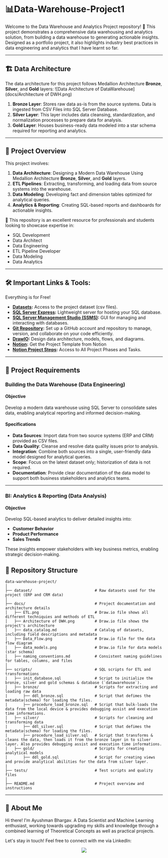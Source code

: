 # 📊Data-Warehouse-Project1

Welcome to the Data Warehouse and Analytics Project repository! 🚀
This project demonstrates a comprehensive data warehousing and analytics solution, from building a data warehouse to generating actionable insights. Designed as a portfolio project, it also highlights industry best practices in data engineering and analytics that I have learnt so far.


---
## 🏗️ Data Architecture

The data architecture for this project follows Medallion Architecture **Bronze**, **Silver**, and **Gold** layers:
![Data Architecture of DataWarehouse](docs/Architecture of DWH.png)

1. **Bronze Layer**: Stores raw data as-is from the source systems. Data is ingested from CSV Files into SQL Server Database.
2. **Silver Layer**: This layer includes data cleansing, standardization, and normalization processes to prepare data for analysis.
3. **Gold Layer**: Houses business-ready data modeled into a star schema required for reporting and analytics.

---
## 📖 Project Overview

This project involves:

1. **Data Architecture**: Designing a Modern Data Warehouse Using Medallion Architecture **Bronze**, **Silver**, and **Gold** layers.
2. **ETL Pipelines**: Extracting, transforming, and loading data from source systems into the warehouse.
3. **Data Modeling**: Developing fact and dimension tables optimized for analytical queries.
4. **Analytics & Reporting**: Creating SQL-based reports and dashboards for actionable insights.

🎯 This repository is an excellent resource for professionals and students looking to showcase expertise in:
- SQL Development
- Data Architect
- Data Engineering  
- ETL Pipeline Developer  
- Data Modeling  
- Data Analytics  

---

## 🛠️ Important Links & Tools:

Everything is for Free!
- **[Datasets](dataset/):** Access to the project dataset (csv files).
- **[SQL Server Express](https://www.microsoft.com/en-us/sql-server/sql-server-downloads):** Lightweight server for hosting your SQL database.
- **[SQL Server Management Studio (SSMS)](https://learn.microsoft.com/en-us/sql/ssms/download-sql-server-management-studio-ssms?view=sql-server-ver16):** GUI for managing and interacting with databases.
- **[Git Repository](https://github.com/):** Set up a GitHub account and repository to manage, version, and collaborate on your code efficiently.
- **[DrawIO](https://www.drawio.com/):** Design data architecture, models, flows, and diagrams.
- **[Notion](https://www.notion.com/templates/sql-data-warehouse-project):** Get the Project Template from Notion
- **[Notion Project Steps]([https://thankful-pangolin-2ca.notion.site/SQL-Data-Warehouse-Project-16ed041640ef80489667cfe2f380b269?pvs=4](https://www.notion.so/Data-Warehouse-Project-20091951d87b8040a337ec3dfdcd0282?source=copy_link)):** Access to All Project Phases and Tasks.

---

## 🚀 Project Requirements

### Building the Data Warehouse (Data Engineering)

#### Objective
Develop a modern data warehouse using SQL Server to consolidate sales data, enabling analytical reporting and informed decision-making.

#### Specifications
- **Data Sources**: Import data from two source systems (ERP and CRM) provided as CSV files.
- **Data Quality**: Cleanse and resolve data quality issues prior to analysis.
- **Integration**: Combine both sources into a single, user-friendly data model designed for analytical queries.
- **Scope**: Focus on the latest dataset only; historization of data is not required.
- **Documentation**: Provide clear documentation of the data model to support both business stakeholders and analytics teams.

---

### BI: Analytics & Reporting (Data Analysis)

#### Objective
Develop SQL-based analytics to deliver detailed insights into:
- **Customer Behavior**
- **Product Performance**
- **Sales Trends**

These insights empower stakeholders with key business metrics, enabling strategic decision-making.

## 📂 Repository Structure
```
data-warehouse-project/
│
├── dataset/                            # Raw datasets used for the project (ERP and CRM data)
│
├── docs/                               # Project documentation and architecture details
│   ├── ETL.png                         # Draw.io file shows all different techniquies and methods of ETL
│   ├── Architecture of DWH.png         # Draw.io file shows the project's architecture
│   ├── data_catalog.md                 # Catalog of datasets, including field descriptions and metadata
│   ├── Data_Flow.png                   # Draw.io file for the data flow diagram
│   ├── data_models.png                 # Draw.io file for data models (star schema)
│   ├── naming_conventions.md           # Consistent naming guidelines for tables, columns, and files
│
├── scripts/                            # SQL scripts for ETL and transformations
|   ├── init_database.sql               # Script to initialize the bronze, silver and gold schemas & database (`datawarehouse`).
│   ├── bronze/                         # Scripts for extracting and loading raw data
|       ├── ddl_bronze.sql              # Script that defimes the metadata(schema) for loading the files.
|       ├── procedure_load_bronze.sql   # Script that bulk-loads the data from the local device & provides debugging assist and execution time informations. 
│   ├── silver/                         # Scripts for cleaning and transforming data
|       ├── ddl_silver.sql              # Script that defimes the metadata(schema) for loading the files.
|       ├── procedure_load_silver.sql   # Script that transforms & cleans the data, then loads it from the bronze layer in to silver layer. Also provides debugging assist and execution time informations. 
│   ├── gold/                           # Scripts for creating analytical models
│       ├── ddl_gold.sql                # Script for creating views and provide analytical abilities for the data from silver layer.
|
├── tests/                              # Test scripts and quality files
│
├── README.md                           # Project overview and instructions
```
---


## 🌟 About Me
Hi there! I'm Ayushman Bhargav. A Data Scientist and Machine Learning enthusiast, working towards upgrading my skills and knowledge through a combined learning of Theoretical Concepts as well as practical projects.

Let's stay in touch! Feel free to connect with me via LinkedIn:
<p align="center">
  <a href="https://www.linkedin.com/in/yourprofile](https://www.linkedin.com/in/ayushman-bhargav-94a448279"><img src="https://img.shields.io/badge/LinkedIn-0077B5?style=for-the-badge&logo=linkedin&logoColor=white" /></a>
</p>
